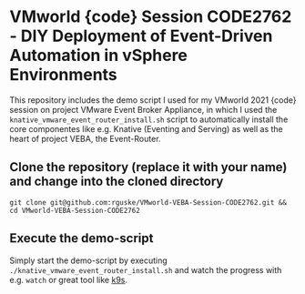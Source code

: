 # VMworld {code} Session CODE2762 - DIY Deployment of Event-Driven Automation in vSphere Environments

This repository includes the demo script I used for my VMworld 2021 {code} session on project VMware Event Broker Appliance, in which I used the `knative_vmware_event_router_install.sh` script to automatically install the core componentes like e.g. Knative (Eventing and Serving) as well as the heart of project VEBA, the Event-Router.

## Clone the repository (replace it with your name) and change into the cloned directory

```
git clone git@github.com:rguske/VMworld-VEBA-Session-CODE2762.git && cd VMworld-VEBA-Session-CODE2762
```

## Execute the demo-script

Simply start the demo-script by executing `./knative_vmware_event_router_install.sh` and watch the progress with e.g. `watch` or great tool like [k9s](https://github.com/derailed/k9s).


